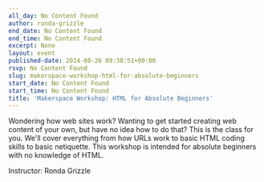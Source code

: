 ```yaml
---
all_day: No Content Found
author: ronda-grizzle
end_date: No Content Found
end_time: No Content Found
excerpt: None
layout: event
published-date: 2014-08-26 09:38:51+00:00
rsvp: No Content Found
slug: makerspace-workshop-html-for-absolute-beginners
start_date: No Content Found
start_time: No Content Found
title: 'Makerspace Workshop: HTML for Absolute Beginners'
---
```


Wondering how web sites work? Wanting to get started creating web content of your own, but have no idea how to do that? This is the class for you. We'll cover everything from how URLs work to basic HTML coding skills to basic netiquette. This workshop is intended for absolute beginners with no knowledge of HTML.

Instructor: Ronda Grizzle

